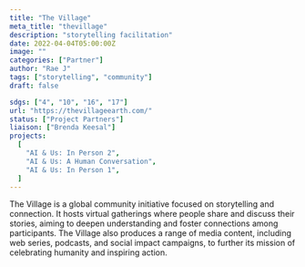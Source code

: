 ```yaml
---
title: "The Village"
meta_title: "thevillage"
description: "storytelling facilitation"
date: 2022-04-04T05:00:00Z
image: ""
categories: ["Partner"]
author: "Rae J"
tags: ["storytelling", "community"]
draft: false

sdgs: ["4", "10", "16", "17"]
url: "https://thevillageearth.com/"
status: ["Project Partners"]
liaison: ["Brenda Keesal"]
projects:
  [
    "AI & Us: In Person 2",
    "AI & Us: A Human Conversation",
    "AI & Us: In Person 1",
  ]
---
```


The Village is a global community initiative focused on storytelling and connection. It hosts virtual gatherings where people share and discuss their stories, aiming to deepen understanding and foster connections among participants. The Village also produces a range of media content, including web series, podcasts, and social impact campaigns, to further its mission of celebrating humanity and inspiring action.
